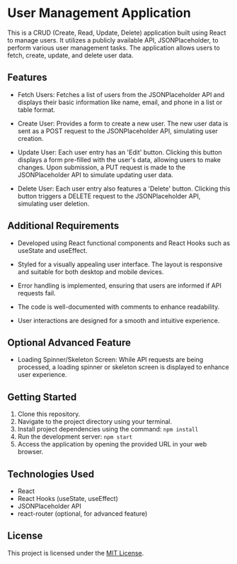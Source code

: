 # User Management Application

This is a CRUD (Create, Read, Update, Delete) application built using React to manage users. It utilizes a publicly available API, JSONPlaceholder, to perform various user management tasks. The application allows users to fetch, create, update, and delete user data.

## Features

- Fetch Users: Fetches a list of users from the JSONPlaceholder API and displays their basic information like name, email, and phone in a list or table format.

- Create User: Provides a form to create a new user. The new user data is sent as a POST request to the JSONPlaceholder API, simulating user creation.

- Update User: Each user entry has an 'Edit' button. Clicking this button displays a form pre-filled with the user's data, allowing users to make changes. Upon submission, a PUT request is made to the JSONPlaceholder API to simulate updating user data.

- Delete User: Each user entry also features a 'Delete' button. Clicking this button triggers a DELETE request to the JSONPlaceholder API, simulating user deletion.

## Additional Requirements

- Developed using React functional components and React Hooks such as useState and useEffect.

- Styled for a visually appealing user interface. The layout is responsive and suitable for both desktop and mobile devices.

- Error handling is implemented, ensuring that users are informed if API requests fail.

- The code is well-documented with comments to enhance readability.

- User interactions are designed for a smooth and intuitive experience.

## Optional Advanced Feature

- Loading Spinner/Skeleton Screen: While API requests are being processed, a loading spinner or skeleton screen is displayed to enhance user experience.

## Getting Started

1. Clone this repository.
2. Navigate to the project directory using your terminal.
3. Install project dependencies using the command: `npm install`
4. Run the development server: `npm start`
5. Access the application by opening the provided URL in your web browser.

## Technologies Used

- React
- React Hooks (useState, useEffect)
- JSONPlaceholder API
- react-router (optional, for advanced feature)

## License

This project is licensed under the [MIT License](LICENSE).
